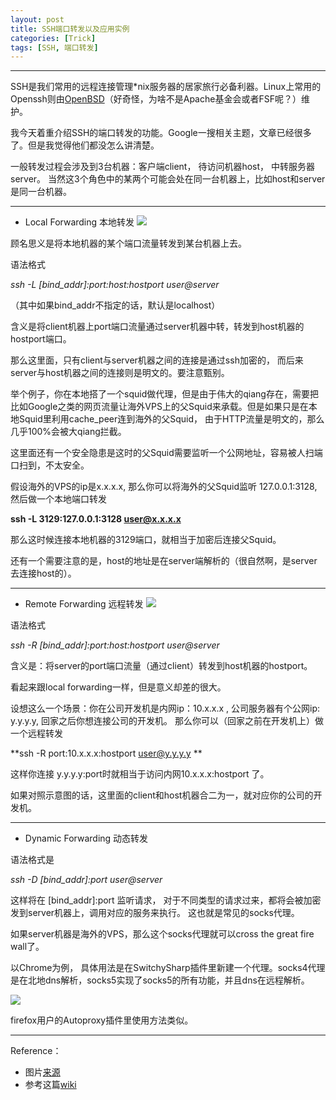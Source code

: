 ```yaml
---
layout: post
title: SSH端口转发以及应用实例 
categories: [Trick]
tags: [SSH, 端口转发]
---
```

---------------------------------------

SSH是我们常用的远程连接管理*nix服务器的居家旅行必备利器。Linux上常用的Openssh则由[OpenBSD](http://www.openssh.org/openbsd.html)（好奇怪，为啥不是Apache基金会或者FSF呢？）维护。

我今天着重介绍SSH的端口转发的功能。Google一搜相关主题，文章已经很多了。但是我觉得他们都没怎么讲清楚。

一般转发过程会涉及到3台机器：客户端client， 待访问机器host， 中转服务器server。 当然这3个角色中的某两个可能会处在同一台机器上，比如host和server是同一台机器。

---------------------------------------
* Local Forwarding 本地转发
![](http://ww4.sinaimg.cn/large/a74ecc4cjw1e3cdfhhrkkj.jpg)

顾名思义是将本地机器的某个端口流量转发到某台机器上去。

语法格式

*ssh -L [bind_addr]:port:host:hostport  user@server*

（其中如果bind_addr不指定的话，默认是localhost）

含义是将client机器上port端口流量通过server机器中转，转发到host机器的hostport端口。

那么这里面，只有client与server机器之间的连接是通过ssh加密的， 而后来server与host机器之间的连接则是明文的。要注意甄别。

举个例子，你在本地搭了一个squid做代理，但是由于伟大的qiang存在，需要把比如Google之类的网页流量让海外VPS上的父Squid来承载。但是如果只是在本地Squid里利用cache_peer连到海外的父Squid， 由于HTTP流量是明文的，那么几乎100%会被大qiang拦截。 

这里面还有一个安全隐患是这时的父Squid需要监听一个公网地址，容易被人扫端口扫到，不太安全。

假设海外的VPS的ip是x.x.x.x, 那么你可以将海外的父Squid监听 127.0.0.1:3128, 然后做一个本地端口转发  

**ssh -L 3129:127.0.0.1:3128   user@x.x.x.x**

那么这时候连接本地机器的3129端口，就相当于加密后连接父Squid。

还有一个需要注意的是，host的地址是在server端解析的（很自然啊，是server去连接host的）。 


---------------------------------------
* Remote Forwarding 远程转发
![](http://ww3.sinaimg.cn/large/a74eed94jw1e3cdg6zr0pj.jpg)

语法格式

*ssh -R [bind_addr]:port:host:hostport  user@server*

含义是：将server的port端口流量（通过client）转发到host机器的hostport。

看起来跟local forwarding一样，但是意义却差的很大。

设想这么一个场景：你在公司开发机是内网ip：10.x.x.x , 公司服务器有个公网ip: y.y.y.y,   回家之后你想连接公司的开发机。 那么你可以（回家之前在开发机上）做一个远程转发 

**ssh  -R   port:10.x.x.x:hostport    user@y.y.y.y **   

这样你连接 y.y.y.y:port时就相当于访问内网10.x.x.x:hostport 了。  

如果对照示意图的话，这里面的client和host机器合二为一，就对应你的公司的开发机。




---------------------------------------

* Dynamic Forwarding 动态转发

语法格式是

*ssh -D [bind_addr]:port  user@server*

这样将在 [bind_addr]:port 监听请求， 对于不同类型的请求过来，都将会被加密发到server机器上，调用对应的服务来执行。 这也就是常见的socks代理。

如果server机器是海外的VPS，那么这个socks代理就可以cross the great fire wall了。

以Chrome为例， 具体用法是在SwitchySharp插件里新建一个代理。socks4代理是在北地dns解析，socks5实现了socks5的所有功能，并且dns在远程解析。

![](http://ww3.sinaimg.cn/large/a74e55b4jw1e3ceisa4jfj.jpg)


firefox用户的Autoproxy插件里使用方法类似。

---------------------------------------

Reference：

* 图片[来源](http://www.dirk-loss.de/ssh-port-forwarding.png)
* 参考这篇[wiki](http://linux-wiki.cn/wiki/zh-hans/SSH%E7%AB%AF%E5%8F%A3%E8%BD%AC%E5%8F%91%EF%BC%88%E9%9A%A7%E9%81%93%EF%BC%89)


